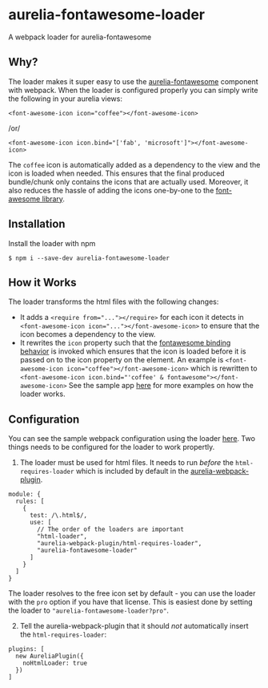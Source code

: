 # aurelia-fontawesome-loader
A webpack loader for aurelia-fontawesome

## Why?
The loader makes it super easy to use the [aurelia-fontawesome](https://github.com/jmzagorski/aurelia-fontawesome) component with webpack.
When the loader is configured properly you can simply write the following in your aurelia views:

```
<font-awesome-icon icon="coffee"></font-awesome-icon>
```
/or/

```
<font-awesome-icon icon.bind="['fab', 'microsoft']"></font-awesome-icon>
```

The `coffee` icon is automatically added as a dependency to the view and the icon is loaded when needed.
This ensures that the final produced bundle/chunk only contains the icons that are actually used.
Moreover, it also reduces the hassle of adding the icons one-by-one to the [font-awesome library](https://fontawesome.com/how-to-use/on-the-web/advanced/svg-javascript-core).


## Installation
Install the loader with npm
```
$ npm i --save-dev aurelia-fontawesome-loader
```

## How it Works
The loader transforms the html files with the following changes:
* It adds a `<require from="..."></require>` for each icon it detects in `<font-awesome-icon icon="..."></font-awesome-icon>` to ensure that the icon becomes a dependency to the view.
* It rewrites the `icon` property such that the [fontawesome binding behavior](src/binding-behavior.ts) is invoked which ensures that the icon is loaded before it is passed on to the icon property on the element.
An example is `<font-awesome-icon icon="coffee"></font-awesome-icon>` which is rewritten to `<font-awesome-icon icon.bind="'coffee' & fontawesome"></font-awesome-icon>`
See the sample app [here](/sample/src/app.html) for more examples on how the loader works. 

## Configuration
You can see the sample webpack configuration using the loader [here](sample/webpack.config.ts).
Two things needs to be configured for the loader to work propertly.
1) The loader must be used for html files. It needs to run _before_ the `html-requires-loader` which is included by default in the [aurelia-webpack-plugin](https://github.com/aurelia/webpack-plugin).
```
module: {
  rules: [
    {
      test: /\.html$/,
      use: [
        // The order of the loaders are important
        "html-loader",
        "aurelia-webpack-plugin/html-requires-loader",
        "aurelia-fontawesome-loader"
      ]
    }
  ]
}
```
The loader resolves to the free icon set by default - you can use the loader with the `pro` option if you have that license.
This is easiest done by setting the loader to `"aurelia-fontawesome-loader?pro"`.

2) Tell the aurelia-webpack-plugin that it should _not_ automatically insert the `html-requires-loader`:
```
plugins: [
  new AureliaPlugin({
    noHtmlLoader: true
  })
]
```

